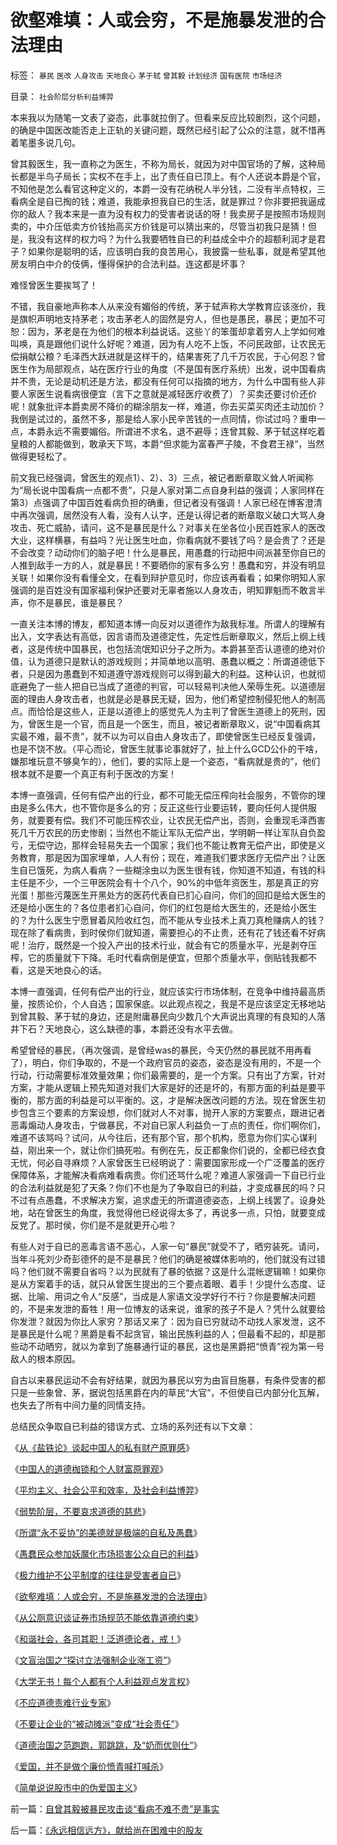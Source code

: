# 欲壑难填：人或会穷，不是施暴发泄的合法理由

标签： `暴民` `医改` `人身攻击` `天地良心` `茅于轼` `曾其毅` `计划经济` `国有医院` `市场经济` 

目录： `社会阶层分析利益博羿`

本来我以为随笔一文表了姿态，此事就拉倒了。但看来反应比较剧烈，这个问题，的确是中国医改能否走上正轨的关键问题，既然已经引起了公众的注意，就不惜再着笔墨多说几句。



曾其毅医生，我一直称之为医生，不称为局长，就因为对中国官场的了解，这种局长都是半鸟子局长；实权不在手上，出了责任自已顶上。有个人还说本爵是个官，不知他是怎么看官这种定义的，本爵一没有花纳税人半分钱，二没有半点特权，三看病全是自已掏的钱；难道，我能承担我自已的生活，就是罪过？你非要把我逼成你的敌人？我本来是一直为没有权力的受害者说话的呀！我卖房子是按照市场规则卖的，中介压低卖方价钱抬高买方价钱是可以猜出来的，尽管当初我只是猜！但是，我没有这样的权力吗？为什么我要牺牲自已的利益成全中介的超额利润才是君子？如果你是聪明的话，应该明白我的良苦用心，我披露一些私事，就是希望其他房友明白中介的伎俩，懂得保护的合法利益。连这都是坏事？



难怪曾医生要挨骂了！



不错，我自豪地声称本人从来没有媚俗的传统，茅于轼声称大学教育应该涨价，我是旗帜声明地支持茅老；攻击茅老人的固然是穷人，但也是愚民，暴民；更加不可恕：因为，茅老是在为他们的根本利益说话。这些丫的笨蛋却拿着穷人上学如何难叫唤，真是跟他们说什么好呢？难道，因为有人吃不上饭，不问民政部，让农民无偿捐献公粮？毛泽西大跃进就是这样干的，结果害死了几千万农民，于心何忍？曾医生作为局部观点，站在医疗行业的角度（不是国有医疗系统）出发，说中国看病并不贵，无论是动机还是方法，都没有任何可以指摘的地方，为什么中国有些人非要人家医生说看病很便宜（言下之意就是减轻医疗收费了）？买卖还要讨价还价呢！就象批评本爵卖房不降价的糊涂朋友一样，难道，你去买菜买肉还主动加价？我倒是试过的，虽然不多，那是给人家小民辛苦钱的一点同情，你试过吗？重申一点，本爵永远不需要媚俗。所谓进不求名，退不避辱；连曾其毅、茅于轼这样吃着皇粮的人都能做到，敢承天下骂，本爵“但求能为富春严子陵，不食君王禄”，当然做得更轻松了。



前文我已经强调，曾医生的观点1）、2）、3）三点，被记者断章取义耸人听闻称为“局长说中国看病一点都不贵”，只是人家对第二点自身利益的强调；人家同样在第3）点强调了中国百姓看病负担的确重，但记者没有强调！人家已经在博客澄清中再次强调，居然没有人看，没有人认字，还是认得记者的断章取义破口大骂人身攻击、死亡威胁，请问，这不是暴民是什么？对事关在坐各位小民百姓家人的医改大业，这样横暴，有益吗？光让医生吐血，你看病就不要钱了吗？是会贵了？还是不会改变？动动你们的脑子吧！什么是暴民，用愚蠢的行动把中间派甚至你自已的人推到敌手一方的人，就是暴民！不要晒你的家有多么穷！愚蠢和穷，并没有明显关联！如果你没有看懂全文，在看到辩护意见时，你应该再看看；如果你明知人家强调的是百姓没有国家福利保护还要对无辜者施以人身攻击，明知罪魁而不敢言半声，你不是暴民，谁是暴民？



一直关注本博的博友，都知道本博一向反对以道德作为敌我标准。所谓人的理解有出入，文字表达有高低，因言语而及道德定性，先定性后断章取义，然后上纲上线者，这是传统中国暴民，也包括流氓知识分子之所为。本爵甚至否认道德的绝对价值，认为道德只是默认的游戏规则；并简单地以高明、愚蠢以概之：所谓道德低下者，只是因为愚蠢到不知道遵守游戏规则可以得到最大的利益。这种认识，也就彻底避免了一些人把自已当成了道德的判官，可以轻易判决他人荣辱生死。以道德层面的理由人身攻击者，也就是必是暴民无疑，因为，他们希望控制侵犯他人的制高点。而恰恰是这些人，正是以道德上的感觉先人为主判了曾医生道德上的死刑，因为，曾医生是一个官，而且是一个医生，而且，被记者断章取义，说“中国看病其实最不难，最不贵”，就不以为可以自由人身攻击了，即使曾医生已经反复强调，也是不饶不放。（平心而论，曾医生就事论事就好了，扯上什么GCD公仆的干啥，嫌那堆玩意不够臭乍的），他们，要的实际上是一个姿态，“看病就是贵的”，他们根本就不是要一个真正有利于医改的方案！



本博一直强调，任何有偿产出的行业，都不可能无偿压榨向社会服务，不管你的理由是多么伟大，也不管你是多么的穷；反正这些行业要运转，要向任何人提供服务，就要要有偿。我们不可能压榨农业，让农民无偿产出，否则，会重现毛泽西害死几千万农民的历史惨剧；当然也不能让军队无偿产出，学明朝一样让军队自负盈亏，无偿守边，那样会轻易失去一个国家；我们也不能让教育无偿产出，即使是义务教育，那是因为国家埋单，人人有份；现在，难道我们要求医疗无偿产出？让医生自已饿死，为病人看病？一些糊涂虫以为医生很有钱，你知道不知道，有钱的科主任是不少，一个三甲医院会有十个八个，90%的中低年资医生，那是真正的穷光蛋！那些污蔑医生开黑处方的医药代表自已扪心自问，你们的回扣是给大医生的还是给小医生的？各位患者扪心自问，你们的红包是给大医生的，还是给小医生的？为什么医生宁愿冒着风险收红包，而不能从专业技术上真刀真枪赚病人的钱？现在除了看病贵，到时侯你们就知道，需要担心的不止贵，还有花了钱还看不好病呢！治疗，既然是一个投入产出的技术行业，就会有它的质量水平，光是剥夺压榨，它的质量就下下降。毛时代看病倒是便宜，但那个质量水平，倒贴钱我都不看，这是天地良心的话。



本博一直强调，任何有偿产出的行业，就应该实行市场体制，在竞争中维持最高质量，按质论价，个人自选；国家保底。以此观点视之，我是不是应该坚定无移地站到曾其毅、茅于轼的身边，还是附庸暴民向少数几个大声说出真理的有良知的人落井下石？天地良心，这么缺德的事，本爵还没有水平去做。



希望曾经的暴民，（再次强调，是曾经was的暴民，今天仍然的暴民就不用再看了），明白，你们争取的，不是一个政府官员的姿态，姿态是没有用的，不是一个行动，行动需要标准效量效果；你们最需要的，是一个方案。只有出了方案，针对方案，才能从逻辑上预先知道对我们大家是好的还是坏的，有那方面的利益是要平衡的，那方面的利益是可以平衡的。这，才是解决医改问题的方法。现在曾医生初步包含三个要素的方案设想，你们就对人不对事，抛开人家的方案要点，跟进记者恶毒煽动人身攻击，宁做暴民，不对自已家人利益负一丁点的责任，你们啊你们，难道不该骂吗？试问，从今往后，还有那个官，那个机构，愿意为你们实心谋利益，刚出来一个，就让你们搞死啦。有例在先，反正都象你们说的，全都已经衣食无忧，何必自寻麻烦？人家曾医生已经明说了：需要国家形成一个广泛覆盖的医疗保障体系，才能解决看病难看病贵。你们还骂什么呢？难道人家强调一下自已行业的合法利益就是犯了天条？你们不也是为了争取自已的利益，才变成暴民的吗？只不过有点愚蠢，不求解决方案，追求虚无的所谓道德姿态，上纲上线罢了。设身处地，站在曾医生的角度，我觉得他已经说得太多了，再说多一点，只怕，就要变成反党了。那时侯，你们是不是就更开心啦？



有些人对于自已的恶毒言语不恶心，人家一句“暴民”就受不了，晒穷装死。请问，当年斗死刘少奇彭德怀的是不是暴民？他们的确是被媒体影响的，他们就没有过错吗？他们就不需要自省吗？以为民就有了暴的依据？这是什么混帐逻辑嘛！如果你是从方案着手的话，就只从曾医生提出的三个要点着眼、着手！少提什么态度、证据、比喻、用词之令人“反感”，当成是人家语文没学好行不行？你是要解决问题的，不是来发泄的畜牲！用一位博友的话来说，谁家的孩子不是人？凭什么就要给你发泄？就因为你比人家穷？那话又来了：因为自已穷就动不动找人家发泄，这不是暴民是什么呢？黑爵是看不起贪官，输出民族利益的人；但最看不起的，却是那些动不动晒穷，就以为拿到了施暴通行证的暴民，这也是黑爵把“愤青”视为第一号敌人的根本原因。



自古以来暴民运动不会有好结果，就因为暴民以穷为由盲目施暴，有条件受害的都只是一些象曾、茅，据说包括黑爵在内的草民“大官”，不但使自已内部分化瓦解，也失去了所有中间力量的同情支持。



总结民众争取自已利益的错误方式、立场的系列还有以下文章：

《[从《盐铁论》谈起中国人的私有财产原罪感](../../../2007/10/1/从《盐铁论》谈起中国人的私有财产原罪感.md)》

《[中国人的道德枷锁和个人财富原罪观](../../../2007/9/30/中国人的道德枷锁和个人财富原罪观.md)》

《[平均主义、社会公平和效率，及社会利益博羿](../../../2009/1/29/平均主义、社会公平和效率，及社会利益博羿.md)》

《[弱势阶层，不要哀求道德的慈悲](../../../2009/1/24/弱势阶层，不要哀求道德的慈悲.md)》

《[所谓“永不妥协”的美德就是极端的自私及愚蠢](../../../2009/3/27/所谓“永不妥协”的美德就是极端的自私及愚蠢.md)》

《[愚蠢民众参加妖魔化市场损害公众自已的利益](../../../2008/1/12/愚蠢民众参加妖魔化市场损害公众自已的利益.md)》

《[极力维护不公平制度的往往是受害者自已](../../../2008/10/16/极力维护不公平制度的是受害者自已.md)》

《[欲壑难填：人或会穷，不是施暴发泄的合法理由](../../../2008/2/24/欲壑难填：人或会穷，不是施暴发泄的合法理由.md)》

《[从公厕意识谈证券市场规范不能依靠道德约束](../../../2007/8/29/市场规范不能依靠道德约束.md)》

《[和谐社会，各司其职！泛道德论者，戒！](../../../2008/5/19/和谐社会，各司其职！泛道德论者，戒！.md)》

《[文盲治国之“探讨立法强制企业涨工资”](../../../2007/11/15/任何规定劳动者工资福利待遇都对劳动者不利.md)》

《[大学无书！每个人都有个人利益观点发言权](../../../2009/3/24/大学无书！每个人都有个人利益观点发言权.md)》

《[不应道德责难行业专家](../../../2009/4/15/用人之道！不应道德责难行业专家.md)》

《[不要让企业的“被动摊派”变成“社会责任”](../../../2008/5/20/不要让企业的“被动摊派”变成“社会责任”.md)》

《[道德治国之范跑跑，郭跳跳，及“奶而优则仕”](../../../2008/6/26/道德治国之范跑跑，郭跳跳，及“奶而优则仕”.md)》

《[爱国，并不是做个廉价愤青喊打喊杀](../../../2008/11/10/爱国，并不是做个廉价愤青喊打喊杀.md)》

《[简单说说股市中的伪爱国主义](../../../2008/4/10/简单说说股市中的伪爱国主义.md)》

前一篇：[自曾其毅被暴民攻击谈“看病不难不贵”是事实](../../../2008/2/24/自曾其毅被暴民攻击谈“看病不难不贵”是事实.md)

后一篇：[《永远相信远方》，献给尚在困难中的股友](../../../2008/2/25/《永远相信远方》，献给尚在困难中的股友.md)